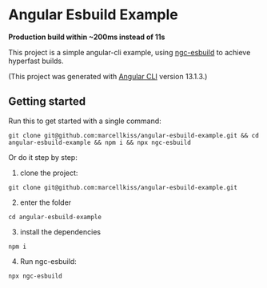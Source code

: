 # Angular Esbuild Example

**Production build within ~200ms instead of 11s**

This project is a simple angular-cli example, using [ngc-esbuild](https://www.npmjs.com/package/ngc-esbuild) to achieve hyperfast builds.

(This project was generated with [Angular CLI](https://github.com/angular/angular-cli) version 13.1.3.)

## Getting started

Run this to get started with a single command:

```
git clone git@github.com:marcellkiss/angular-esbuild-example.git && cd angular-esbuild-example && npm i && npx ngc-esbuild
```

Or do it step by step:

1. clone the project:

```
git clone git@github.com:marcellkiss/angular-esbuild-example.git
```

2. enter the folder

```
cd angular-esbuild-example
```

3. install the dependencies

```
npm i
```

4. Run ngc-esbuild:

```
npx ngc-esbuild
```
